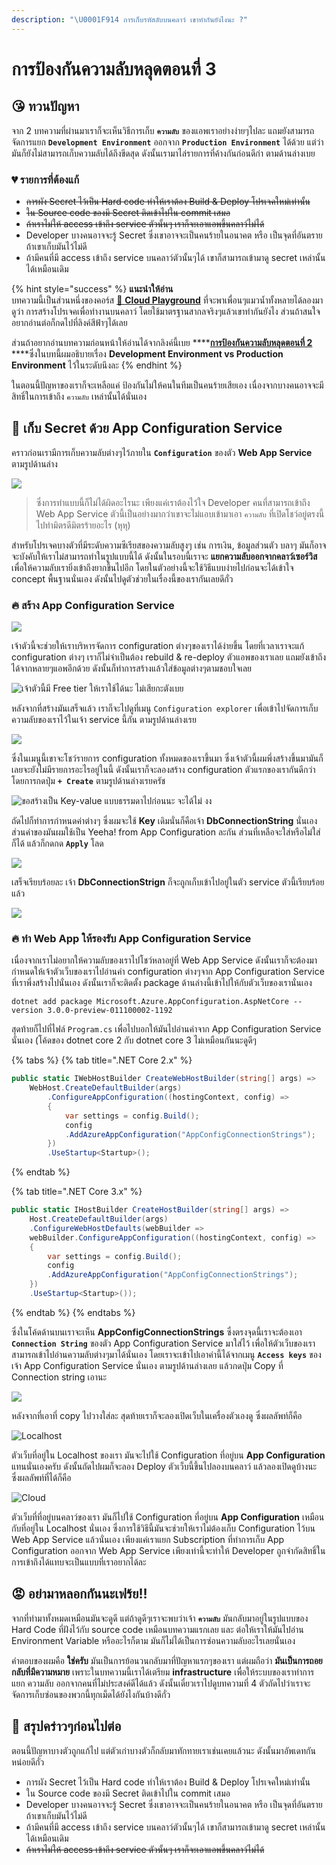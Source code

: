 ```yaml
---
description: "\U0001F914 การเก็บรหัสลับบนคลาว์ เขาทำกันยังไงนะ ?"
---
```


# การป้องกันความลับหลุดตอนที่ 3

## 😘 ทวนปัญหา

จาก 2 บทความที่ผ่านมาเราก็จะเห็นวิธีการเก็บ **`ความลับ`** ของแอพเราอย่างง่ายๆไปละ แถมยังสามารถจัดการแยก **`Development Environment`** ออกจาก **`Production Environment`** ได้ด้วย แต่ว่ามันก็ยังไม่สามารถเก็บความลับได้ถึงขีดสุด ดังนั้นเรามาไล่รายการที่ค้างกันก่อนดีก่า ตามด้านล่างเบย

### 💔 รายการที่ต้องแก้

* ~~การผัง Secret ไว้เป็น Hard code ทำให้เราต้อง Build & Deploy โปรเจคใหม่เท่านั้น~~
* ~~ใน Source code ของมี Secret ติดเข้าไปใน commit เสมอ~~
* ~~ถ้าเราไม่ให้ access เข้าถึง service ตัวนั้นๆ เราก็จะเอาแอพขึ้นคลาว์ไม่ได้~~
* Developer บางคนอาจจะรู้ Secret ซึ่งเขาอาจจะเป็นคนร้ายในอนาคต หรือ เป็นจุดที่อันตรายถ้าเขาเก็บมันไว้ไม่ดี
* ถ้ามีคนที่มี access เข้าถึง service บนคลาว์ตัวนั้นๆได้ เขาก็สามารถเข้ามาดู secret เหล่านั้นได้เหมือนเดิม

{% hint style="success" %}
**แนะนำให้อ่าน**  
บทความนี้เป็นส่วนหนึ่งของคอร์ส [🤠 **Cloud Playground**](https://www.saladpuk.com/cloud/cloud-playground) ที่จะพาเพื่อนๆแมวน้ำทั้งหลายได้ลองมาดูว่า การสร้างโปรเจคเพื่อทำงานบนคลาว์ โดยใช้มาตรฐานสากลจริงๆแล้วเขาทำกันยังไง ส่วนถ้าสนใจอยากอ่านต่อก็กดไปที่ลิงค์สีฟ้าๆได้เลย 

ส่วนถ้าอยากอ่านบทความก่อนหน้าให้อ่านได้จากลิงค์นี้เบย ****[**การป้องกันความลับหลุดตอนที่ 2**](https://www.saladpuk.com/cloud/cloud-playground/app-config-02) ****ซึ่งในบทนี้ผมอธิบายเรื่อง **Development Environment vs Production Environment** ไว้ในระดับนึงละ
{% endhint %}

ในตอนนี้ปัญหาของเราก็จะเหลือแค่ ป้องกันไม่ให้คนในทีมเป็นคนร้ายเสียเอง เนื่องจากบางคนอาจจะมีสิทธิ์ในการเข้าถึง `ความลับ` เหล่านั้นได้นั่นเอง 

## 🤠 เก็บ Secret ด้วย App Configuration Service

คราวก่อนเรามีการเก็บความลับต่างๆไว้ภายใน **`Configuration`** ของตัว **Web App Service** ตามรูปด้านล่าง

![](../../.gitbook/assets/image%20%28524%29.png)

> ซึ่งการทำแบบนี้ก็ไม่ได้ผิดอะไรนะ เพียงแค่เราต้องไว้ใจ Developer คนที่สามารถเข้าถึง Web App Service ตัวนี้เป็นอย่างมากว่าเขาจะไม่แอบเข้ามาเอา `ความลับ` ที่เปิดโชว์อยู่ตรงนี้ไปทำมิตรดีมิตรร้ายอะไร \(หุหุ\)

สำหรับโปรเจคบางตัวที่มีระดับความซีเรียสของความลับสูงๆ เช่น การเงิน, ข้อมูลส่วนตัว บลาๆ มันก็อาจจะบังคับให้เราไม่สามารถทำในรูปแบบนี้ได้ ดังนั้นในรอบนี้เราจะ **แยกความลับออกจากคลาว์เซอร์วิส** เพื่อให้ความลับเรายิ่งเข้าถึงยากขึ้นไปอีก โดยในตัวอย่างนี้จะใช้วิธีแบบง่ายไปก่อนจะได้เข้าใจ concept พื้นฐานนั่นเอง ดังนั้นไปดูตัวช่วยในเรื่องนี้ของเรากันเลยดีกั่ว

### 🔥 สร้าง App Configuration Service

![](../../.gitbook/assets/image%20%28277%29.png)

เจ้าตัวนี้จะช่วยให้เราบริหารจัดการ configuration ต่างๆของเราได้ง่ายขึ้น โดยที่เวลาเราจะแก้ configuration ต่างๆ เราก็ไม่จำเป็นต้อง rebuild & re-deploy ตัวแอพของเราเลย แถมยังเข้าถึงได้จากหลายๆแอพอีกด้วย ดังนั้นก็ทำการสร้างแล้วใส่ข้อมูลต่างๆตามชอบใจเลย

![&#xE40;&#xE08;&#xE49;&#xE32;&#xE15;&#xE31;&#xE27;&#xE19;&#xE35;&#xE49;&#xE21;&#xE35; Free tier &#xE43;&#xE2B;&#xE49;&#xE40;&#xE23;&#xE32;&#xE43;&#xE0A;&#xE49;&#xE44;&#xE14;&#xE49;&#xE19;&#xE30; &#xE44;&#xE21;&#xE48;&#xE40;&#xE2A;&#xE35;&#xE22;&#xE01;&#xE30;&#xE15;&#xE31;&#xE07;&#xE40;&#xE1A;&#xE22;](../../.gitbook/assets/image%20%28189%29.png)

หลังจากที่สร้างมันเสร็จแล้ว เราก็จะไปดูที่เมนู `Configuration explorer` เพื่อเข้าไปจัดการเก็บความลับของเราไว้ในเจ้า service นี้กัน ตามรูปด้านล่างเรย

![](../../.gitbook/assets/image%20%28151%29.png)

ซึ่งในเมนูนี้เขาจะโชว์รายการ configuration ทั้งหมดของเราขึ้นมา ซึ่งเจ้าตัวนี้ผมพึ่งสร้างขึ้นมามันก็เลยจะยังไม่มีรายการอะไรอยู่ในนี้ ดังนั้นเราก็จะลองสร้าง configuration ตัวแรกของเรากันดีกว่า โดยการกดปุ่ม **`+ Create`** ตามรูปด้านล่างเรยครัช

![&#xE02;&#xE2D;&#xE2A;&#xE23;&#xE49;&#xE32;&#xE07;&#xE40;&#xE1B;&#xE47;&#xE19; Key-value &#xE41;&#xE1A;&#xE1A;&#xE18;&#xE23;&#xE23;&#xE21;&#xE14;&#xE32;&#xE44;&#xE1B;&#xE01;&#xE48;&#xE2D;&#xE19;&#xE19;&#xE30; &#xE08;&#xE30;&#xE44;&#xE14;&#xE49;&#xE44;&#xE21;&#xE48; &#xE07;&#xE07;](../../.gitbook/assets/image%20%28108%29.png)

ถัดไปก็ทำการกำหนดค่าต่างๆ ซึ่งผมจะใช้ **Key** เดิมนั่นก็คือเจ้า **DbConnectionString** นั่นเอง ส่วนค่าของมันผมใช้เป็น Yeeha! from App Configuration ละกัน ส่วนที่เหลือจะใส่หรือไม่ใส่ก็ได้ แล้วก็กดกด **`Apply`** โลด

![](../../.gitbook/assets/image%20%28697%29.png)

เสร็จเรียบร้อยละ เจ้า **DbConnectionStrign** ก็จะถูกเก็บเข้าไปอยู่ในตัว service ตัวนี้เรียบร้อยแล้ว

![](../../.gitbook/assets/image%20%28915%29.png)

### 🔥 ทำ Web App ให้รองรับ App Configuration Service

เนื่องจากเราไม่อยากให้ความลับของเราไปโชว์หลาอยู่ที่ Web App Service ดังนั้นเราก็จะต้องมากำหนดให้เจ้าตัวเว็บของเราไปอ่านค่า configuration ต่างๆจาก App Configuration Service ที่เราพึ่งสร้างไปนั่นเอง ดังนั้นเราก็จะติดตั้ง package ด้านล่างนี้เข้าไปให้กับตัวเว็บของเรานั่นเอง

```text
dotnet add package Microsoft.Azure.AppConfiguration.AspNetCore --version 3.0.0-preview-011100002-1192
```

สุดท้ายก็ไปที่ไฟล์ `Program.cs` เพื่อไปบอกให้มันไปอ่านค่าจาก App Configuration Service นั่นเอง \(โค้ดของ dotnet core 2 กับ dotnet core 3 ไม่เหมือนกันนะดูดีๆ

{% tabs %}
{% tab title=".NET Core 2.x" %}
```csharp
public static IWebHostBuilder CreateWebHostBuilder(string[] args) =>
    WebHost.CreateDefaultBuilder(args)
        .ConfigureAppConfiguration((hostingContext, config) =>
        {
            var settings = config.Build();
            config
            .AddAzureAppConfiguration("AppConfigConnectionStrings");
        })
        .UseStartup<Startup>();
```
{% endtab %}

{% tab title=".NET Core 3.x" %}
```csharp
public static IHostBuilder CreateHostBuilder(string[] args) =>
    Host.CreateDefaultBuilder(args)
    .ConfigureWebHostDefaults(webBuilder =>
    webBuilder.ConfigureAppConfiguration((hostingContext, config) =>
    {
        var settings = config.Build();
        config
        .AddAzureAppConfiguration("AppConfigConnectionStrings");
    })
    .UseStartup<Startup>());
```
{% endtab %}
{% endtabs %}

ซึ่งในโค้ดด้านบนเราจะเห็น **AppConfigConnectionStrings** ซึ่งตรงจุดนี้เราจะต้องเอา **`Connection String`** ของตัว App Configuration Service มาใส่ไว้ เพื่อให้ตัวเว็บของเราสามารถเข้าไปอ่านความลับต่างๆมาได้นั่นเอง โดยเราจะเข้าไปเอาค่านี้ได้จากเมนู **`Access keys`** ของเจ้า App Configuration Service นั่นเอง ตามรูปด้านล่างเลย แล้วกดปุ่ม Copy ที่ Connection string เอานะ

![](../../.gitbook/assets/image%20%28740%29.png)

หลังจากที่เอาที่ copy ไปวางใส่ละ สุดท้ายเราก็จะลองเปิดเว็บในเครื่องตัวเองดู ซึ่งผลลัพท์ก็คือ

![Localhost](../../.gitbook/assets/image%20%28930%29.png)

ตัวเว็บที่อยู่ใน Localhost ของเรา มันจะไปใช้ Configuration ที่อยู่บน **App Configuration** แทนนั่นเองครับ ดังนั้นถัดไปผมก็จะลอง Deploy ตัวเว็บนี้ขึ้นไปลองบนคลาว์ แล้วลองเปิดดูบ้างนะ ซึ่งผลลัพท์ที่ได้ก็คือ

![Cloud](../../.gitbook/assets/image%20%28228%29.png)

ตัวเว็บที่ที่อยู่บนคลาว์ของเรา มันก็ไปใช้ Configuration ที่อยู่บน **App Configuration** เหมือนกับที่อยู่ใน Localhost นั่นเอง  ซึ่งการใช้วิธีนี้มันจะช่วยให้เราไม่ต้องเก็บ Configuration ไว้บน Web App Service แล้วนั่นเอง เพียงแค่เราแยก Subscription ที่ทำการเก็บ App Configuration ออกจาก Web App Service เพียงเท่านี้จะทำให้ Developer ถูกจำกัดสิทธิ์ในการเข้าถึงได้แทบจะเป็นแบบที่เราอยากได้ละ

## 😡 อย่ามาหลอกกันนะเฟร้ย!!

จากที่ทำมาทั้งหมดเหมือนมันจะดูดี แต่ถ้าดูดีๆเราจะพบว่าเจ้า **`ความลับ`** มันกลับมาอยู่ในรูปแบบของ Hard Code ที่ฝังไว้กับ source code เหมือนบทความแรกเลย และ ต่อให้เราให้มันไปอ่าน Environment Variable หรืออะไรก็ตาม มันก็ไม่ได้เป็นการซ่อนความลับอะไรเลยนั่นเอง

คำตอบของผมคือ **ใช่ครับ** มันเป็นการย้อนวนกลับมาที่ปัญหาแรกๆของเรา แต่ผมถือว่า **มันเป็นการถอยกลับที่มีความหมาย** เพราะในบทความนี้เราได้เตรียม **infrastructure** เพื่อให้ระบบของเราทำการแยก ความลับ ออกจากคนที่ไม่ประสงค์ดีได้แล้ว ดังนั้นเดี๋ยวเราไปดูบทความที่ 4 ตัวถัดไปว่าเราจะจัดการเก็บซ่อนของพวกนี้ทุกเม็ดได้ยังไงกันบ้างดีกั่ว

## 🎯 สรุปคร่าวๆก่อนไปต่อ

ตอนนี้ปัญหาบางตัวถูกแก้ไป แต่ตัวเก่าบางตัวก็กลับมาทักทายเราเช่นเคยแล้วนะ ดังนั้นมาอัพเดทกันหน่อยดีกั่ว

* การผัง Secret ไว้เป็น Hard code ทำให้เราต้อง Build & Deploy โปรเจคใหม่เท่านั้น
* ใน Source code ของมี Secret ติดเข้าไปใน commit เสมอ
* Developer บางคนอาจจะรู้ Secret ซึ่งเขาอาจจะเป็นคนร้ายในอนาคต หรือ เป็นจุดที่อันตรายถ้าเขาเก็บมันไว้ไม่ดี
* ถ้ามีคนที่มี access เข้าถึง service บนคลาว์ตัวนั้นๆได้ เขาก็สามารถเข้ามาดู secret เหล่านั้นได้เหมือนเดิม
* ~~ถ้าเราไม่ให้ access เข้าถึง service ตัวนั้นๆ เราก็จะเอาแอพขึ้นคลาว์ไม่ได้~~

